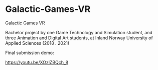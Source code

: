 # Galactic-Games-VR

Galactic Games VR

Bachelor project by one Game Technology and Simulation student, and three Animation and Digital Art students, at Inland Norway University of Applied Sciences (2018 . 2021)

Final submission demo:

https://youtu.be/XOzlZBQch_8
